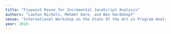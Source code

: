 ```yaml
---
title: "Fixpoint Reuse for Incremental JavaScript Analysis"
authors: "Lawton Nichols, Mehmet Emre, and Ben Hardekopf"
venue: "International Workshop on the State Of the Art in Program Analysis (SOAP)"
year: 2019
---
```

